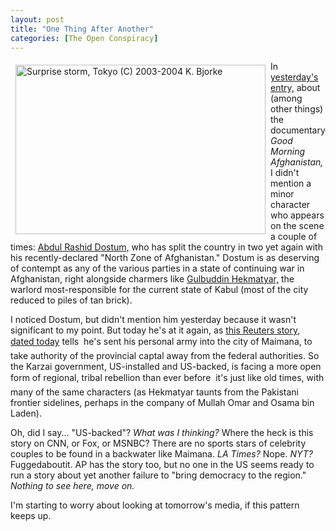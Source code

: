 ```yaml
---
layout: post
title: "One Thing After Another"
categories: [The Open Conspiracy]
---
```

<a href="/photo/journal/tBurst.html"><img src="http://www.botzilla.com/bpix/tBurst.jpg" width=400 height=271 border=0 hspace=8 vspace=6 align="left" title="Surprise storm, Tokyo (C) 2003-2004 K. Bjorke"></a>In <a href="/blog/archives/000304.html">yesterday's entry,</a> about (among other things) the documentary <i>Good Morning Afghanistan,</i> I didn't mention a minor character who appears on the scene a couple of times: <a href="http://en.wikipedia.org/wiki/Abdul_Rashid_Dostum" target="linkframe">Abdul Rashid Dostum,</a> who has split the country in two yet again with his recently-declared "North Zone of Afghanistan." Dostum is as deserving of contempt as any of the various parties in a state of continuing war in Afghanistan, right alongside charmers like <a href="http://en.wikipedia.org/wiki/Gulbuddin_Hekmatyar" target="linkframe">Gulbuddin Hekmatyar,</a> the warlord most-responsible for the current state of Kabul (most of the city reduced to piles of tan brick).

I noticed Dostum, but didn't mention him yesterday because it wasn't significant to my point. But today he's at it again, as <a href="http://story.news.yahoo.com/news?tmpl=story&cid=586&ncid=586&e=6&u=/nm/20040408/wl_nm/afghan_dc" target="reuters">this Reuters story, dated today</a> tells &#151; he's sent his personal army into the city of Maimana, to take authority of the provincial captal away from the federal authorities. So the Karzai government, US-installed and US-backed, is facing a more open form of regional, tribal rebellion than ever before &#151; it's just like old times, with many of the same characters (as Hekmatyar taunts from the Pakistani frontier sidelines, perhaps in the company of Mullah Omar and Osama bin Laden).

Oh, did I say... "US-backed"? <i>What was I thinking?</i> Where the heck is this story on CNN, or Fox, or MSNBC? There are no sports stars of celebrity couples to be found in a backwater like Maimana. <i>LA Times?</i> Nope. <i>NYT?</i> Fuggedaboutit. AP has the story too, but no one in the US seems ready to run a story about yet another failure to "bring democracy to the region." <i>Nothing to see here, move on.</i>

I'm starting to worry about looking at tomorrow's media, if this pattern keeps up.

<!--more-->

